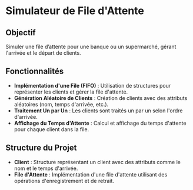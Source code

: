 # Simulateur de File d'Attente

## Objectif
Simuler une file d’attente pour une banque ou un supermarché, gérant l'arrivée et le départ de clients.

## Fonctionnalités

- **Implémentation d'une File (FIFO)** : Utilisation de structures pour représenter les clients et gérer la file d'attente.
- **Génération Aléatoire de Clients** : Création de clients avec des attributs aléatoires (nom, temps d'arrivée, etc.).
- **Traitement Un par Un** : Les clients sont traités un par un selon l'ordre d'arrivée.
- **Affichage du Temps d'Attente** : Calcul et affichage du temps d'attente pour chaque client dans la file.

## Structure du Projet

- **Client** : Structure représentant un client avec des attributs comme le nom et le temps d'arrivée.
- **File d'Attente** : Implémentation d'une file d'attente utilisant des opérations d'enregistrement et de retrait.
